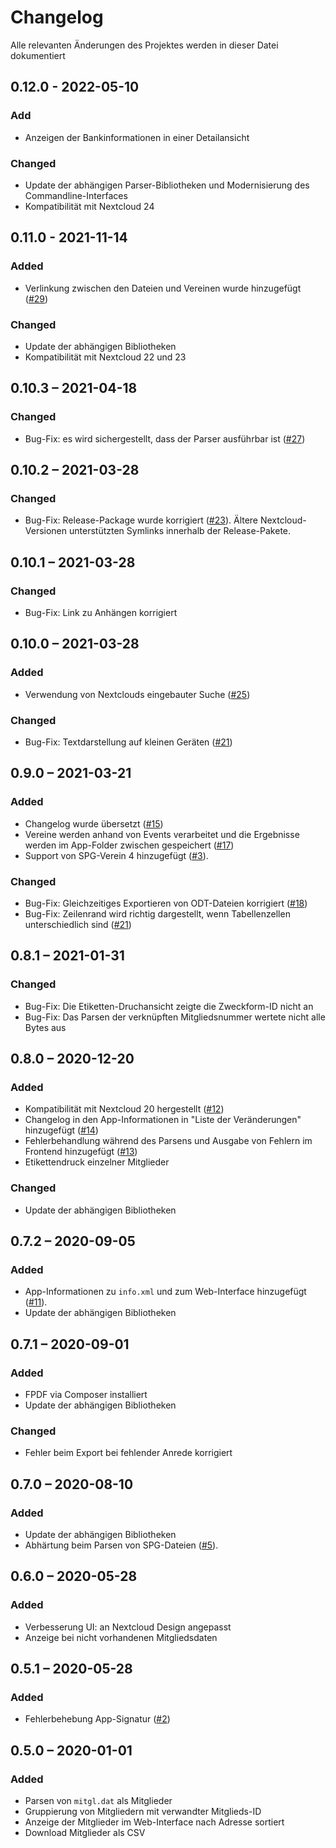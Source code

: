 # Changelog
Alle relevanten Änderungen des Projektes werden in dieser Datei dokumentiert

## 0.12.0 - 2022-05-10
### Add
- Anzeigen der Bankinformationen in einer Detailansicht
### Changed
- Update der abhängigen Parser-Bibliotheken und Modernisierung des Commandline-Interfaces
- Kompatibilität mit Nextcloud 24

## 0.11.0 - 2021-11-14 
### Added
- Verlinkung zwischen den Dateien und Vereinen wurde hinzugefügt ([#29](https://gitlab.com/schrieveslaach/nextcloud-spgverein-app/-/issues/29))
### Changed
- Update der abhängigen Bibliotheken
- Kompatibilität mit Nextcloud 22 und 23

## 0.10.3 – 2021-04-18
### Changed
- Bug-Fix: es wird sichergestellt, dass der Parser ausführbar ist ([#27](https://gitlab.com/schrieveslaach/nextcloud-spgverein-app/-/issues/27))

## 0.10.2 – 2021-03-28
### Changed
- Bug-Fix: Release-Package wurde korrigiert ([#23](https://gitlab.com/schrieveslaach/nextcloud-spgverein-app/-/issues/23)). Ältere Nextcloud-Versionen unterstützten Symlinks innerhalb der Release-Pakete.

## 0.10.1 – 2021-03-28
### Changed
- Bug-Fix: Link zu Anhängen korrigiert

## 0.10.0 – 2021-03-28
### Added
- Verwendung von Nextclouds eingebauter Suche ([#25](https://gitlab.com/schrieveslaach/nextcloud-spgverein-app/-/issues/25))
### Changed
- Bug-Fix: Textdarstellung auf kleinen Geräten ([#21](https://gitlab.com/schrieveslaach/nextcloud-spgverein-app/-/issues/21))

## 0.9.0 – 2021-03-21
### Added
- Changelog wurde übersetzt ([#15](https://gitlab.com/schrieveslaach/nextcloud-spgverein-app/-/issues/15))
- Vereine werden anhand von Events verarbeitet und die Ergebnisse werden im App-Folder zwischen gespeichert ([#17](https://gitlab.com/schrieveslaach/nextcloud-spgverein-app/-/issues/17))
- Support von SPG-Verein 4 hinzugefügt ([#3](https://gitlab.com/schrieveslaach/nextcloud-spgverein-app/-/issues/3)).
### Changed
- Bug-Fix: Gleichzeitiges Exportieren von ODT-Dateien korrigiert ([#18](https://gitlab.com/schrieveslaach/nextcloud-spgverein-app/-/issues/18))
- Bug-Fix: Zeilenrand wird richtig dargestellt, wenn Tabellenzellen unterschiedlich sind ([#21](https://gitlab.com/schrieveslaach/nextcloud-spgverein-app/-/issues/21))

## 0.8.1 – 2021-01-31
### Changed
- Bug-Fix: Die Etiketten-Druchansicht zeigte die Zweckform-ID nicht an
- Bug-Fix: Das Parsen der verknüpften Mitgliedsnummer wertete nicht alle Bytes aus

## 0.8.0 – 2020-12-20
### Added
- Kompatibilität mit Nextcloud 20 hergestellt ([#12](https://gitlab.com/schrieveslaach/nextcloud-spgverein-app/-/issues/12))
- Changelog in den App-Informationen in "Liste der Veränderungen" hinzugefügt ([#14](https://gitlab.com/schrieveslaach/nextcloud-spgverein-app/-/issues/14))
- Fehlerbehandlung während des Parsens und Ausgabe von Fehlern im Frontend hinzugefügt ([#13](https://gitlab.com/schrieveslaach/nextcloud-spgverein-app/-/issues/13))
- Etikettendruck einzelner Mitglieder

### Changed
- Update der abhängigen Bibliotheken

## 0.7.2 – 2020-09-05
### Added
- App-Informationen zu `info.xml` und zum Web-Interface hinzugefügt ([#11](https://gitlab.com/schrieveslaach/nextcloud-spgverein-app/-/issues/11)).
- Update der abhängigen Bibliotheken

## 0.7.1 – 2020-09-01
### Added
- FPDF via Composer installiert
- Update der abhängigen Bibliotheken

### Changed
- Fehler beim Export bei fehlender Anrede korrigiert

## 0.7.0 – 2020-08-10
### Added
- Update der abhängigen Bibliotheken
- Abhärtung beim Parsen von SPG-Dateien ([#5](https://gitlab.com/schrieveslaach/nextcloud-spgverein-app/-/issues/5)).

## 0.6.0 – 2020-05-28
### Added
- Verbesserung UI: an Nextcloud Design angepasst
- Anzeige bei nicht vorhandenen Mitgliedsdaten

## 0.5.1 – 2020-05-28
### Added
- Fehlerbehebung App-Signatur ([#2](https://gitlab.com/schrieveslaach/nextcloud-spgverein-app/-/issues/2))

## 0.5.0 – 2020-01-01
### Added
- Parsen von `mitgl.dat` als Mitglieder
- Gruppierung von Mitgliedern mit verwandter Mitglieds-ID 
- Anzeige der Mitglieder im Web-Interface nach Adresse sortiert
- Download Mitglieder als CSV
